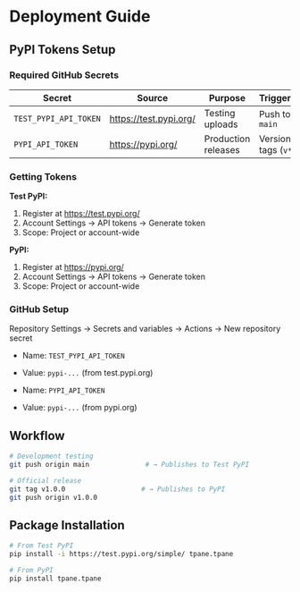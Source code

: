 # Deployment Guide

## PyPI Tokens Setup

### Required GitHub Secrets

| Secret | Source | Purpose | Triggers |
|--------|--------|---------|----------|
| `TEST_PYPI_API_TOKEN` | https://test.pypi.org/ | Testing uploads | Push to `main` |
| `PYPI_API_TOKEN` | https://pypi.org/ | Production releases | Version tags (`v*`) |

### Getting Tokens

**Test PyPI:**
1. Register at https://test.pypi.org/
2. Account Settings → API tokens → Generate token
3. Scope: Project or account-wide

**PyPI:**
1. Register at https://pypi.org/
2. Account Settings → API tokens → Generate token  
3. Scope: Project or account-wide

### GitHub Setup

Repository Settings → Secrets and variables → Actions → New repository secret

- Name: `TEST_PYPI_API_TOKEN`
- Value: `pypi-...` (from test.pypi.org)

- Name: `PYPI_API_TOKEN` 
- Value: `pypi-...` (from pypi.org)

## Workflow

```bash
# Development testing
git push origin main              # → Publishes to Test PyPI

# Official release
git tag v1.0.0                   # → Publishes to PyPI
git push origin v1.0.0
```

## Package Installation

```bash
# From Test PyPI
pip install -i https://test.pypi.org/simple/ tpane.tpane

# From PyPI
pip install tpane.tpane
```